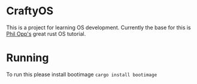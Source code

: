 # CraftyOS

This is a project for learning OS development.
Currently the base for this is [Phil Opp's](https://os.phil-opp.com/) great rust OS tutorial.

# Running

To run this please install bootimage ```cargo install bootimage``` 